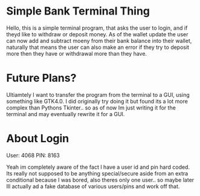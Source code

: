 # Simple Bank Terminal Thing

Hello, this is a simple terminal program, that asks the user to login, and if theyd like to withdraw or deposit money. As of the wallet update the user can now add and subtract moeny from their bank balance into their wallet, naturally that means the user can also make an error if they try to deposit more then they have or withdrawal more than they have.


# Future Plans?

Ultiamtely I want to transfer the program from the terminal to a GUI, using something like GTK4.0. I did originally try doing it but found its a lot more complex than Pythons Tkinter.. so as of now Im just writing it for the terminal and may eventually rewrite it for a GUI.

# About Login

User: 4068
PIN: 8163

Yeah im completely aware of the fact I have a user id and pin hard coded. Its really not supposed to be anything special/secure aside from an extra conditional because I was bored, also theres only one user.. so maybe later Ill actually ad a fake database of various users/pins and work off that.
